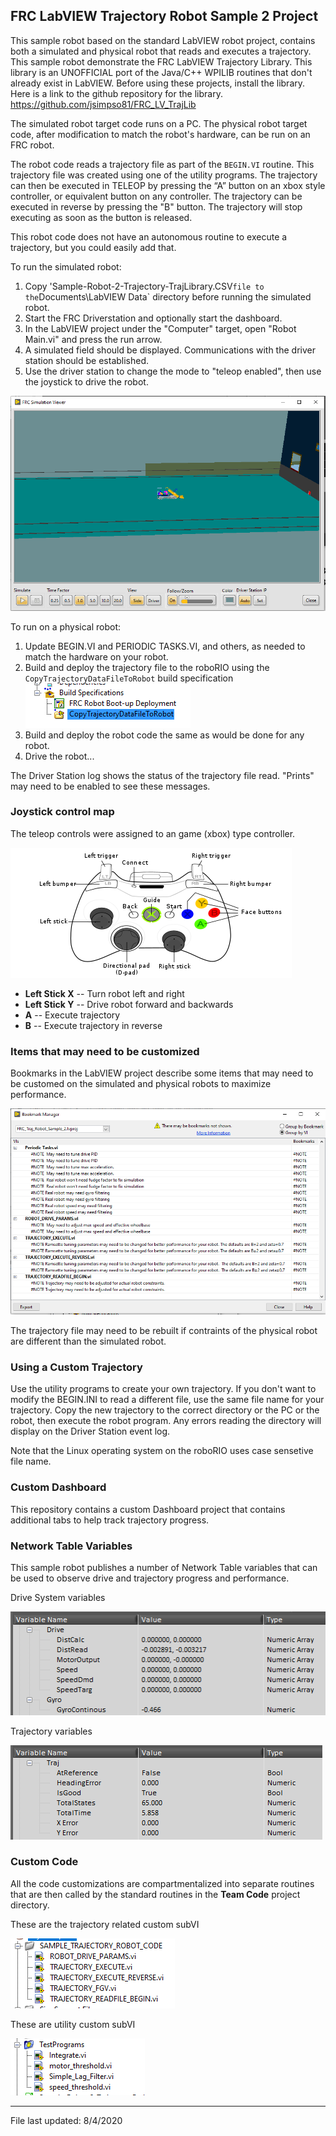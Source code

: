 ## FRC LabVIEW Trajectory Robot Sample 2 Project

This sample robot based on the standard LabVIEW robot project, contains both a simulated and physical robot that reads and executes a trajectory.  This sample robot demonstrate the FRC LabVIEW Trajectory Library.  This library is an UNOFFICIAL port of the Java/C++ 
WPILIB routines that don't already exist in LabVIEW.  Before using these projects, install the library.  Here is a link to the github repository for the library.  https://github.com/jsimpso81/FRC_LV_TrajLib

The simulated robot target code runs on a PC.  The physical robot target code, after modification to match the robot's hardware, can be run on an FRC robot.  

The robot code reads a trajectory file as part of the `BEGIN.VI` routine. This trajectory file was created using one of the utility programs.  The trajectory can then be executed in TELEOP by pressing the “A” button on an xbox style controller, or equivalent button on any controller.  The trajectory can be executed in reverse by pressing the "B" button.  The trajectory will stop executing as soon as the button is released.

This robot code does not have an autonomous routine to execute a trajectory, but you could easily add that.

To run the simulated robot:
1. Copy 'Sample-Robot-2-Trajectory-TrajLibrary.CSV` file to the `Documents\LabVIEW Data` directory before running the simulated robot.
1. Start the FRC Driverstation and optionally start the dashboard.
1. In the LabVIEW project under the "Computer" target, open "Robot Main.vi" and press the run arrow.
1. A simulated field should be displayed.  Communications with the driver station should be established.
1. Use the driver station to change the mode to "teleop enabled", then use the joystick to drive the robot.

![simulation!](images/sim_robot.PNG)

To run on a physical robot:
1. Update BEGIN.VI and PERIODIC TASKS.VI, and others, as needed to match the hardware on your robot.
1. Build and deploy the trajectory file to the roboRIO using the `CopyTrajectoryDataFileToRobot` build specification
![Samp2 Build!](images/Sample2_BuildSpec.PNG)
1. Build and deploy the robot code the same as would be done for any robot.
1. Drive the robot...

The Driver Station log shows the status of the trajectory file read.  "Prints" may need to be enabled to see these messages.

### Joystick control map

The teleop controls were assigned to an game (xbox) type controller.

![joystick!](images/xbox-360_controller.png)

- **Left Stick X** -- Turn robot left and right
- **Left Stick Y** -- Drive robot forward and backwards
- **A** -- Execute trajectory
- **B** -- Execute trajectory in reverse

### Items that may need to be customized

Bookmarks in the LabVIEW project describe some items that may need to be customed on the simulated and physical robots to maximize performance.  

![Samp1Notes](images/sample_2_bookmarks.PNG)

The trajectory file may need to be rebuilt if contraints of the physical robot are different than the simulated robot.

### Using a Custom Trajectory

Use the utility programs to create your own trajectory.  If you don't want to modify the BEGIN.INI to read a different file, use the same file name for your trajectory.  Copy the new trajectory to the correct directory or the PC or the robot, then execute the robot program.  Any errors reading the directory will display on the Driver Station event log.

Note that the Linux operating system on the roboRIO uses case sensetive file name.

### Custom Dashboard

This repository contains a custom Dashboard project that contains additional tabs to help track trajectory progress.

### Network Table Variables

This sample robot publishes a number of Network Table variables that can be used to observe drive and trajectory progress and performance.

Drive System variables

![Samp1Notes](images/sample_2_drive_dash.PNG)

Trajectory variables

![Samp1Notes](images/sample_2_traj_dash.PNG)

### Custom Code

All the code customizations are compartmentalized into separate routines that are then called by the standard 
routines in the **Team Code** project directory.

These are the trajectory related custom subVI

![Samp1code](images/sample_2_traj_code.PNG)

These are utility custom subVI

![Samp1code](images/sample_2_misc_code.PNG)


---
File last updated: 8/4/2020
